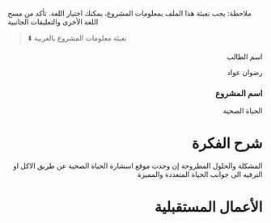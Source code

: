 
ملاحظة: يجب تعبئة هذا الملف بمعلومات المشروع، يمكنك اختيار اللغة. تأكد من مسح اللغة الأخرى والتعليقات الجانبية 
> ⬇️ تعبئة معلومات المشروع بالعربية  

<div dir="rtl">
  
  اسم الطالب

رضوان عواد
### اسم المشروع
الحياة الصحية

# شرح الفكرة
المشكلة والحلول المطروحة إن وجدت
موقع اسشارة الحياة الصحية عن طريق الاكل او الترفيه الى جوانب الحياة المتعددة والمميزة

# الأعمال المستقبلية



